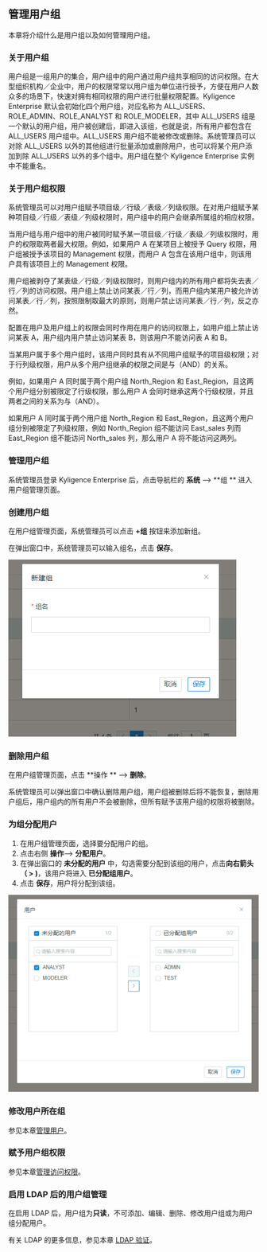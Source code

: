 ## 管理用户组

本章将介绍什么是用户组以及如何管理用户组。

### 关于用户组

用户组是一组用户的集合，用户组中的用户通过用户组共享相同的访问权限。在大型组织机构／企业中，用户的权限常常以用户组为单位进行授予，方便在用户人数众多的场景下，快速对拥有相同权限的用户进行批量权限配置。Kyligence Enterprise 默认会初始化四个用户组，对应名称为 ALL_USERS、ROLE_ADMIN、ROLE_ANALYST 和 ROLE_MODELER，其中 ALL_USERS 组是一个默认的用户组，用户被创建后，即进入该组，也就是说，所有用户都包含在 ALL_USERS 用户组中。ALL_USERS 用户组不能被修改或删除。系统管理员可以对除 ALL_USERS 以外的其他组进行批量添加或删除用户，也可以将某个用户添加到除 ALL_USERS 以外的多个组中。用户组在整个 Kyligence Enterprise 实例中不能重名。

### 关于用户组权限

系统管理员可以对用户组赋予项目级／行级／表级／列级权限。在对用户组赋予某种项目级／行级／表级／列级权限时，用户组中的用户会继承所属组的相应权限。

当用户组与用户组中的用户被同时赋予某一项目级／行级／表级／列级权限时，用户的权限取两者最大权限。例如，如果用户 A 在某项目上被授予 Query 权限，用户组被授予该项目的 Management 权限，而用户 A 包含在该用户组中，则该用户具有该项目上的 Management 权限。

用户组被剥夺了某表级／行级／列级权限时，则用户组内的所有用户都将失去表／行／列的访问权限。用户组上禁止访问某表／行／列，而用户组内某用户被允许访问某表／行／列，按照限制取最大的原则，则用户禁止访问某表／行／列，反之亦然。

配置在用户及用户组上的权限会同时作用在用户的访问权限上，如用户组上禁止访问某表 A，用户组内用户禁止访问某表 B，则该用户不能访问表 A 和 B。

当某用户属于多个用户组时，该用户同时具有从不同用户组赋予的项目级权限；对于行列级权限，用户从多个用户组继承的权限之间是与（AND）的关系。

例如，如果用户 A 同时属于两个用户组 North_Region 和 East_Region，且这两个用户组分别被限定了行级权限，那么用户 A 会同时继承这两个行级权限，并且两者之间的关系为与（AND）。

如果用户 A 同时属于两个用户组 North_Region 和 East_Region，且这两个用户组分别被限定了列级权限，例如 North_Region 组不能访问 East_sales 列而 East_Region 组不能访问 North_sales 列，那么用户 A 将不能访问这两列。

### 管理用户组

系统管理员登录 Kyligence Enterprise 后，点击导航栏的 **系统**  --> **组 ** 进入用户组管理页面。

### 创建用户组

在用户组管理页面，系统管理员可以点击 **+组** 按钮来添加新组。

在弹出窗口中，系统管理员可以输入组名，点击 **保存**。

![创建用户组](images/group/group_w2.png)

### 删除用户组

在用户组管理页面，点击 **操作 ** --> **删除**。

系统管理员可以弹出窗口中确认删除用户组，用户组被删除后将不能恢复，删除用户组后，用户组内的所有用户不会被删除，但所有赋予该用户组的权限将被删除。

### 为组分配用户

1. 在用户组管理页面，选择要分配用户的组。
2. 点击右侧 **操作**--> **分配用户**。
3. 在弹出窗口的 **未分配的用户** 中，勾选需要分配到该组的用户，点击**向右箭头（ > )**，该用户将进入 **已分配组用户**。
4. 点击 **保存**，用户将分配到该组。

![为组分配用户](images/group/group_w3.png)

### 修改用户所在组

参见本章[管理用户](user_management.cn.md)。

### 赋予用户组权限

参见本章[管理访问权限](acl.cn.md)。

### 启用 LDAP 后的用户组管理

在启用 LDAP 后，用户组为**只读**，不可添加、编辑、删除、修改用户组或为用户组分配用户。

有关 LDAP 的更多信息，参见本章 [LDAP 验证](ldap.cn.md)。